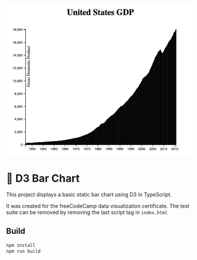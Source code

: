 ![screenshot](./screenshot.png)

# 🚀 D3 Bar Chart

This project displays a basic static bar chart using D3 in TypeScript.

It was created for the freeCodeCamp data visualization certificate.
The test suite can be removed by removing the last script tag in `index.html`

## Build
```
npm install
npm run build
```
